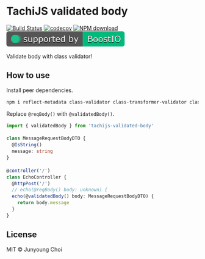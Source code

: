 # TachiJS validated body

[![Build Status](https://travis-ci.com/BoostIO/tachijs-validated-body.svg?branch=master)](https://travis-ci.com/BoostIO/tachijs-validated-body)
[![codecov](https://codecov.io/gh/BoostIO/tachijs-validated-body/branch/master/graph/badge.svg)](https://codecov.io/gh/BoostIO/tachijs-validated-body)
[![NPM download](https://img.shields.io/npm/dm/tachijs-validated-body.svg)](https://www.npmjs.com/package/tachijs)
[![Supported by BoostIO](https://github.com/BoostIO/boostio-materials/raw/master/v1/boostio-shield-v1.svg?sanitize=true)](https://boostio.co)

Validate body with class validator!

## How to use

Install peer dependencies.

```sh
npm i reflect-metadata class-validator class-transformer-validator class-transformer
```

Replace `@reqBody()` with `@validatedBody()`.

```ts
import { validatedBody } from 'tachijs-validated-body'

class MessageRequestBodyDTO {
  @IsString()
  message: string
}

@controller('/')
class EchoController {
  @httpPost('/')
  // echo(@reqBody() body: unknown) {
  echo(@validatedBody() body: MessageRequestBodyDTO) {
    return body.message
  }
}
```

## License

MIT © Junyoung Choi
